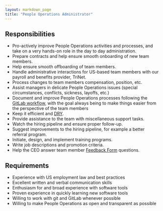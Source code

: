 ```yaml
---
layout: markdown_page
title: "People Operations Administrator"
---
```


## Responsibilities

* Pro-actively improve People Operations activities and processes, 
and take on a very hands-on role in the day to day administration.
* Prepare contracts and help ensure smooth onboarding of new team members.
* Help ensure smooth offboarding of team members.
* Handle administrative interactions for US-based team members with our payroll and benefits provider, TriNet.
* Process changes to team members compensation, position, etc.
* Assist managers in delicate People Operations issues (special circumstances, conflicts, sickness, layoffs, etc.)
* Document and improve People Operations processes following the [GitLab workflow](https://about.gitlab.com/handbook/#gitlab-workflow),
with the goal always being to make things easier from the perspective of the team members
* Keep it efficient and [DRY](https://en.wikipedia.org/wiki/Don%27t_repeat_yourself).
* Provide assistance to the team with miscellaneous support tasks.
* Watch the hiring pipeline and ensure proper follow-up.
* Suggest improvements to the hiring pipeline, for example a better referral program.
* Initiate, design, and implement training programs.
* Write job descriptions and promotion criteria.
* Help the CEO answer team member [Feedback Form](https://about.gitlab.com/culture/) questions.

## Requirements

* Experience with US employment law and best practices
* Excellent written and verbal communication skills
* Enthusiasm for and broad experience with software tools
* Proven experience in quickly learning new software tools
* Willing to work with git and GitLab whenever possible
* Willing to make People Operations as open and transparent as possible

